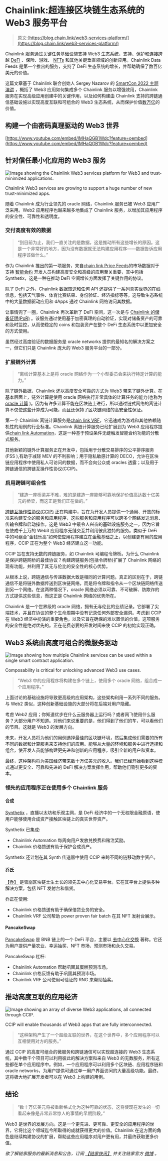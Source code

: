 # Chainlink:超连接区块链生态系统的 Web3 服务平台

> 原文:[https://blog.chain.link/web3-services-platform/](https://blog.chain.link/web3-services-platform/)

Chainlink 服务通过关键任务基础设施支持 Web3 生态系统，支持、保护和连接跨越 [DeFi](https://chain.link/education/defi) 、保险、游戏、 [NFTs](https://chain.link/education/nfts) 和其他关键垂直领域的创新应用。Chainlink Data Feeds 是第一个推出的服务，支持了 DeFi 生态系统的增长，并帮助确保了数百亿美元的价值。

这篇文章基于 Chainlink 联合创始人 Sergey Nazarov 的 [SmartCon 2022 主题演讲](https://www.youtube.com/watch?v=lMHaQGB1Wdc) ，概括了 Web3 应用如何集成多个 Chainlink 服务以增强效用，Chainlink 服务在实现高级应用创建中的关键作用，以及如何构建由 Chainlink 支持的跨链通信基础设施以实现高度互联和可组合的 Web3 生态系统，从而保护价值[数万亿](https://www.bain.com/insights/for-digital-assets-private-markets-offer-the-greatest-opportunities/)的价值。

## 构建一个由密码真理驱动的 Web3 世界

[https://www.youtube.com/embed/lMHaQGB1Wdc?feature=oembed](https://www.youtube.com/embed/lMHaQGB1Wdc?feature=oembed)

## 针对信任最小化应用的 Web3 服务

![Image showing the Chainlink Web3 services platform for Web3 and trust-minimized applications.](../Images/fdf491fd9bc64ea46fb244b057fcb73d.png)

<figcaption id="caption-attachment-4988" class="wp-caption-text">Chainlink Web3 services are growing to support a huge number of new trust-minimized apps.</figcaption>



随着 Chainlink 成为行业领先的 oracle 网络，Chainlink 服务已被 Web3 应用广泛采用。Web2 应用程序也越来越多地集成了 Chainlink 服务，以增加其应用程序的安全性、可靠性和透明度。

### 交付高度有效的数据

> “到目前为止，我们一直关注的是数据，这是推动所有这些增长的原因。这是一个非常好的地方，因为没有数据就无法构建应用程序——数据告诉应用程序该做什么。”

作为 Chainlink 推出的第一项服务，来自[chain link Price Feeds](https://chain.link/data-feeds)的市场数据对于支持 [智能合约](https://chain.link/education/smart-contracts) 开发人员构建高度安全和高级的应用至关重要，其中包括 Synthetix，这是一种在推动 DeFi 空间增长方面发挥了关键作用的协议。

除了 DeFi 之外，Chainlink 数据馈送和任何 API 还提供了一系列真实世界的在线信息，包括天气事件、体育比赛结果、身份验证、经济指标等等。这导致[](https://blog.chain.link/what-is-blockchain/)生态系统中的大量数据驱动应用和 dApps 通过 Chainlink 网络访问其数据。

让事情兜了一圈，Chainlink 再次革新了 DeFi 空间，这一次是与 [Chainlink 的储备证明(PoR)](https://chain.link/proof-of-reserve) 。该服务通过使用基于加密真理的自动验证，实现对储备资产的可靠和及时监控，从而使稳定的 coins 和包装资产在整个 DeFi 生态系统中以更加安全的方式使用。

虽然经过高度验证的数据服务是 oracle networks 提供的最知名的解决方案之一，但它们只是 Chainlink 庞大的 Web3 服务平台的一部分。

### 扩展链外计算

> “离线计算基本上是将 oracle 网络作为一个小型委员会来执行特定计算的能力。”

除了链外数据，Chainlink 还以高度安全可靠的方式为 Web3 带来了链外计算。在基本层面上，链外计算是使用 oracle 网络执行非常具体的计算任务的能力(也称为 [oracle 计算](https://blog.chain.link/what-is-oracle-computation/) )。因为有许多计算不能在区块链上进行，所以通过链式网络的离链计算不仅使这些计算成为可能，而且还保持了区块链网络的高安全性保证。

第一个 Chainlink 离链计算服务是[chain link VRF](https://chain.link/vrf)，它迅速成为游戏和其他依赖随机性的用例的行业标准。Chainlink 离链计算服务已经扩展到为 Web3 应用程序提供[chain link Automation](https://chain.link/automation)，这是一种基于预设条件无缝触发智能合约功能的分散式服务。

其他新颖的链外计算服务正在开发中，包括用于分散交易排序的公平排序服务(FSS ),有助于减轻 MEV 的不利影响；用于隐私敏感计算的 DECO，允许在区块链应用程序中使用私人可访问的数据，而不会向公众或 oracles 透露；以及用于跨链通信的跨链互操作性协议(CCIP)。

### 启用跨链可组合性

> “建造一座桥梁并不难，难的是建造一座能够可靠地保护价值高达数十亿美元的桥梁，而这正是我们正在做的。”

[跨链互操作性协议(CCIP)](https://chain.link/cross-chain) 正在构建中，旨在为开发人员提供一个通用、开放的标准来构建安全的服务和应用程序，这些服务和应用程序可以跨多个网络发送消息、传输令牌和启动操作。这是 Web3 中最令人兴奋的基础设施服务之一，因为它旨在使成千上万的 Web3 应用程序无缝交互并利用彼此独特的服务。类似于 DeFi 中的可组合“金钱乐高”如何使应用程序建立在金融基础之上，以创建更有用的应用程序，CCIP 正在为整个 Web3 经济建立这一功能。

CCIP 旨在支持无数的跨链服务，如 Chainlink 可编程令牌桥。为什么 Chainlink 是保护跨链网桥的最佳协议？构建跨链服务(包括令牌桥)扩展了 Chainlink 网络的现有功能，并利用了其无与伦比的安全性的核心优势。

从根本上说，跨链通信与传递数据大致是相同的计算问题。真正的区别在于，跨链通信不是将链外数据传送到区块链网络，而是将令牌和指令从一个区块链网络传送到另一个网络。在这两种情况下，oracle 网络必须以可靠、不可破解、防欺诈的方式提供这些信息，而这正是 Chainlink 网络的优势所在。

Chainlink 是一个世界级的 oracle 网络，拥有无与伦比的业绩记录。它部署了尖端技术，并且在协议的整个生命周期中没有记录任何外部安全漏洞。考虑到 CCIP 在 Web3 经济中扮演的重要角色，以及它旨在确保的难以置信的价值，这项服务的安全性是绝对优先的。正在花费必要的开发时间来使 CCIP 的初始实现正确。

## Web3 系统由高度可组合的微服务驱动

![Image showing how multiple Chainlink services can be used within a single smart contract application.](../Images/96c81623dc3ed55db6adf6bd731fab48.png)

<figcaption id="caption-attachment-4989" class="wp-caption-text">Composability is critical for unlocking advanced Web3 use cases.</figcaption>



> “Web3 中的应用程序将构建在多个链上，使用多个 oracle 网络，组合成一个应用程序。”

上面讨论的基础设施将导致更高级的应用架构，这些架构利用一系列不同的服务。与 Web2 类似，这种创新基础设施的大部分将在后端对用户隐藏。

考虑 Web2 应用；你知道优步在什么云服务器上运行吗？或者网飞使用什么服务？大部分用户不知道。对他们来说重要的是，他们得到了他们的车，可以看他们的节目。这就是 Web3 的发展方向。

未来，开发人员将为他们的用例选择最佳的区块链环境，然后集成他们需要的所有不同的数据和计算服务来支持他们的应用。能够从大量的环境和服务中进行选择和组合，使开发人员能够构建更先进和创新的应用程序，吸引全新的用户和资本。

最终，这种架构将为美国经济带来数十万亿美元的收入[](https://chain.link/education/web3)。我们已经开始看到这种模式通过更安全、可靠和先进的 DeFi 解决方案发挥作用，帮助他们吸引更多的资本。

### 领先的应用程序正在使用多个 Chainlink 服务

#### 合成

[Synthetix](https://www.youtube.com/watch?v=smKDwGScGi4) ，直播以太坊和乐观主网，是 DeFi 经济中的一个无权限金融原语，使用户能够使用合成资产接触区块链上的真实世界资产。

Synthetix 已集成:

*   Chainlink Automation 每周向用户发放兑换费和赌注奖励。
*   Chainlink 价格馈送有助于保护合成资产。

Synthetix 还计划在其 Synth 传送器中使用 CCIP 来跨不同的链移动数字资产。

#### 乔氏

[【乔】](https://chain.link/case-studies/traderjoe) 是雪崩区块链土生土长的领先去中心化交易平台。它在其平台上提供多种解决方案，包括 NFT 发射台和借贷。

乔正在使用:

*   Chainlink 价格馈送有助于确保借贷业务的安全。
*   Chainlink VRF 公司帮助 power proven fair batch 在其 NFT 发射台展示。

#### PancakeSwap 

[PancakeSwap](https://medium.com/pancakeswap/launching-cake-prediction-market-fully-automated-by-chainlink-keepers-c384b5c97898) 是 BNB 链上的一个 DeFi 平台，主要以 [去中心化交换](https://blog.chain.link/dex-decentralized-exchange/) 著称。它还为用户提供产量农业、幸运抽奖、NFT 市场、预测市场和永久交易。

PancakeSwap 杠杆:

*   Chainlink Automation 帮助巩固其蛋糕预测市场。
*   Chainlink 价格反馈有助于巩固其预测市场。
*   Chainlink VRF 公司使用可验证的 RNG 来帮助抽奖。

## 推动高度互联的应用经济

![Image showing an array of diverse Web3 applications, all connected through CCIP. ](../Images/af69907a97fda3921617e3c5865f2c13.png)

<figcaption id="caption-attachment-4990" class="wp-caption-text">CCIP will enable thousands of Web3 apps that are fully interconnected.</figcaption>



> “这种架构产生了一个超级互联的世界，在这个世界中，多个应用程序可以互相使用对方的服务。”

通过 CCIP 的高度可组合的微服务和跨链通信可以实现超连接的 Web3 生态系统，其中数千个项目可以利用彼此的解决方案和来自 Web3 的无数服务，所有这些都在单个应用程序中。例如，一个应用程序可以利用多个区块链、应用程序链和 oracle networks，为用户提供可通过单一用户界面访问的大量高级功能。最终，这将极大地扩展开发者可以在 Web3 上构建的用例。

## 结论

> “数十万亿美元将被重新格式化为这种可靠的状态，这将使现在发生的一切看起来像是非常非常惊人的事情的早期阶段。”

Web3 是世界的发展方向。这是一个更先进、更可靠、更安全的应用程序的世界，它将比这个领域迄今所取得的成就获得更大的价值。Chainlink 在这方面的角色是继续构建协议的扩展，帮助这些应用程序对用户更有用，并最终获取更多价值。

*欲了解链家服务的最新消息和公告，订阅* [*【链家快讯】*](https://pages.chain.link/subscribe?utm_medium=referral&utm_source=chainlink-blog&utm_content=low-latency-oracle-solution) *并关注链家官方* [*微博*](https://twitter.com/chainlink) *。*
